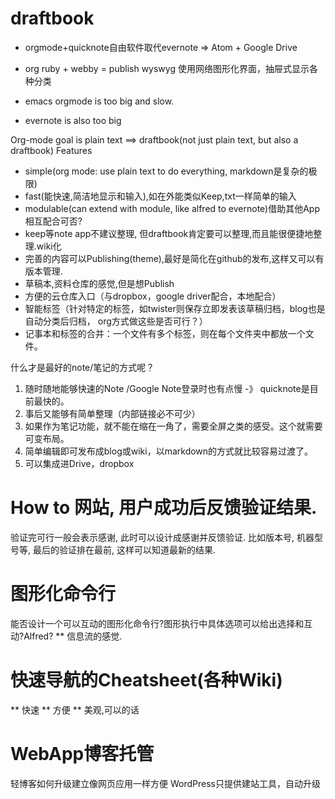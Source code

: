 # draftbook
- orgmode+quicknote自由软件取代evernote => Atom + Google Drive

- org ruby + webby = publish
wyswyg
使用网络图形化界面，抽屉式显示各种分类

- emacs orgmode is too big and slow.
- evernote is also too big

Org-mode goal is plain text ==> draftbook(not just plain text, but also a draftbook)
Features
- simple(org mode: use plain text to do everything, markdown是复杂的极限)
- fast(能快速,简洁地显示和输入),如在外能类似Keep,txt一样简单的输入
- modulable(can extend with module, like alfred to evernote)借助其他App相互配合可否?
- keep等note app不建议整理, 但draftbook肯定要可以整理,而且能很便捷地整理.wiki化
- 完善的内容可以Publishing(theme),最好是简化在github的发布,这样又可以有版本管理.
- 草稿本,资料仓库的感觉,但是想Publish
- 方便的云仓库入口（与dropbox，google driver配合，本地配合）
- 智能标签（针对特定的标签，如twister则保存立即发表该草稿归档，blog也是自动分类后归档， org方式做这些是否可行？）
- 记事本和标签的合并：一个文件有多个标签，则在每个文件夹中都放一个文件。

什么才是最好的note/笔记的方式呢？
1. 随时随地能够快速的Note /Google Note登录时也有点慢 -》 quicknote是目前最快的。
2. 事后又能够有简单整理（内部链接必不可少）
3. 如果作为笔记功能，就不能在缩在一角了，需要全屏之类的感受。这个就需要可变布局。
4. 简单编辑即可发布成blog或wiki，以markdown的方式就比较容易过渡了。
5. 可以集成进Drive，dropbox


# How to 网站, 用户成功后反馈验证结果.
验证完可行一般会表示感谢, 此时可以设计成感谢并反馈验证.
比如版本号, 机器型号等, 最后的验证排在最前, 这样可以知道最新的结果.

# 图形化命令行
能否设计一个可以互动的图形化命令行?图形执行中具体选项可以给出选择和互动?Alfred?
** 信息流的感觉.

# 快速导航的Cheatsheet(各种Wiki)
** 快速
** 方便
** 美观,可以的话

# WebApp博客托管
轻博客如何升级建立像网页应用一样方便
WordPress只提供建站工具，自动升级
